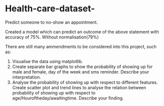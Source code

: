 # Health-care-dataset-

Predict someone to no-show an appointment.

Created a model which can predict an outcome of the above statement with accuracy of 75%. Without normalisation(79%)

There are still many ammendments to be considered into this project, such as:

1. Visualise the data using matplotlib.
2. Create separate bar graphs to show the probability of showing up for male and female, day of the week and sms reminder. Describe your interpretation.
3. Analyse the probability of showing up with respect to different features. Create scatter plot and trend lines to analyse the relation between probability of showing up with respect to age/Houroftheday/awaitingtime. Describe your finding.

